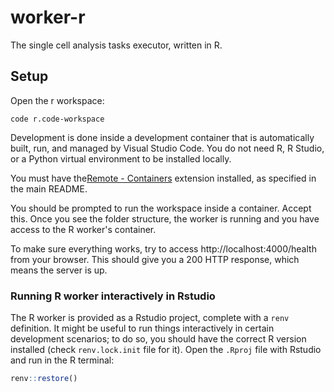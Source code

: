 worker-r
========

The single cell analysis tasks executor, written in R.

Setup
-----

Open the r workspace:

    code r.code-workspace

Development is done inside a development container that is automatically built,
run, and managed by Visual Studio Code. You do not need R, R Studio, or a Python
virtual environment to be installed locally.

You must have the[Remote - Containers](https://marketplace.visualstudio.com/items?itemName=ms-vscode-remote.remote-containers) extension installed, as specified
in the main README.

You should be prompted to run the workspace inside a container. Accept this. Once
you see the folder structure, the worker is running and you have access to the
R worker's container.

To make sure everything works, try to access http://localhost:4000/health from your browser.
This should give you a 200 HTTP response, which means the server is up.


### Running R worker interactively in Rstudio

The R worker is provided as a Rstudio project, complete with a `renv`
definition. It might be useful to run things interactively in certain
development scenarios; to do so, you should have the correct R version installed
(check `renv.lock.init` file for it). Open the `.Rproj` file with Rstudio and
run in the R terminal:

``` R
renv::restore()
```
